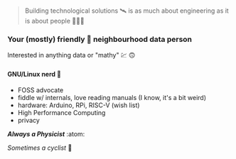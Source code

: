 > Building technological solutions :artificial_satellite: is as much about engineering as it is about people :people_holding_hands:

### Your (mostly) friendly :feet: neighbourhood data person

Interested in anything data or "mathy" :chart: :upside_down_face:

#### GNU/Linux nerd :penguin:

- FOSS advocate
- fiddle w/ internals, love reading manuals (I know, it's a bit weird)
- hardware: Arduino, RPi, RISC-V (wish list)
- High Performance Computing
- privacy

***Always a Physicist*** :atom:

*Sometimes a cyclist* :bicyclist:
